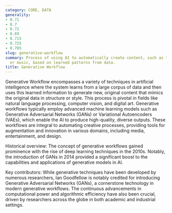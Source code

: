 ```yaml
---
category: CORE, DATA
generality:
- 0.71
- 0.7
- 0.72
- 0.69
- 0.715
- 0.725
- 0.705
slug: generative-workflow
summary: Process of using AI to automatically create content, such as text, images,
  or music, based on learned patterns from data.
title: Generative Workflow
---
```


Generative Workflow encompasses a variety of techniques in artificial intelligence where the system learns from a large corpus of data and then uses this learned information to generate new, original content that mimics the original data in structure or style. This process is pivotal in fields like natural language processing, computer vision, and digital art. Generative workflows typically employ advanced machine learning models such as Generative Adversarial Networks (GANs) or Variational Autoencoders (VAEs), which enable the AI to produce high-quality, diverse outputs. These workflows are integral to automating creative processes, providing tools for augmentation and innovation in various domains, including media, entertainment, and design.

Historical overview: The concept of generative workflows gained prominence with the rise of deep learning techniques in the 2010s. Notably, the introduction of GANs in 2014 provided a significant boost to the capabilities and applications of generative models in AI.

Key contributors: While generative techniques have been developed by numerous researchers, Ian Goodfellow is notably credited for introducing Generative Adversarial Networks (GANs), a cornerstone technology in modern generative workflows. The continuous advancements in computational power and algorithmic efficiency have also been crucial, driven by researchers across the globe in both academic and industrial settings.